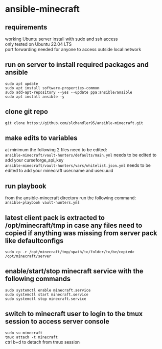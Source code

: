 # ansible-minecraft

## requirements

working Ubuntu server install with sudo and ssh access\
only tested on Ubuntu 22.04 LTS\
port forwarding needed for anyone to access outside local network

## run on server to install required packages and ansible

`sudo apt update`\
`sudo apt install software-properties-common`\
`sudo add-apt-repository --yes --update ppa:ansible/ansible`\
`sudo apt install ansible -y`

## clone git repo

`git clone https://github.com/slchandler95/ansible-minecraft.git`

## make edits to variables

at minimum the following 2 files need to be edited:\
`ansible-minecraft/vault-hunters/defaults/main.yml` needs to be edited to add your curseforge_api_key\
`ansible-minecraft/vault-hunters/vars/whitelist.json.yml` needs to be edited to add your minecraft user.name and user.uuid

## run playbook

from the ansible-minecraft directory run the following command:\
`ansible-playbook vault-hunters.yml`

## latest client pack is extracted to /opt/minecraft/tmp in case any files need to copied if anything was missing from server pack like defaultconfigs

`sudo cp -r /opt/minecraft/tmp/<path/to/folder/to/be/copied> /opt/minecraft/server`

## enable/start/stop minecraft service with the following commands

`sudo systemctl enable minecraft.service`\
`sudo systemctl start minecraft.service`\
`sudo systemctl stop minecraft.service`

## switch to minecraft user to login to the tmux session to access server console

`sudo su minecraft`\
`tmux attach -t minecraft`\
ctrl b+d to detach from tmux session